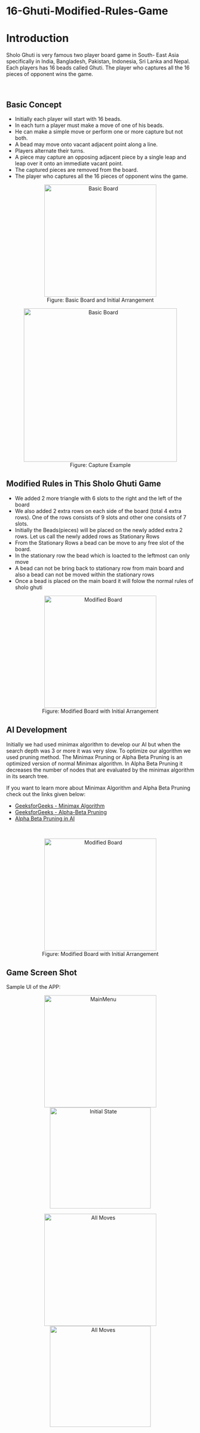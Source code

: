 # 16-Ghuti-Modified-Rules-Game
<h1>Introduction</h1>
<p>Sholo Ghuti is very famous two player board game in South- East Asia specifically in India, Bangladesh, Pakistan, Indonesia, Sri Lanka and Nepal. 
Each players has 16 beads called Ghuti. The player who captures all the 16 pieces of opponent wins the game.</p>
<br>
<h2>Basic Concept</h2>
<ul>
	<li>Initially each player will start with 16 beads.</li>
	<li>In each turn a player must make a move of one of his beads.</li>
	<li>He can make a simple move or perform one or more capture but not both.</li>
	<li>A bead may move onto vacant adjacent point along a line. </li>
	<li>Players alternate their turns.</li>
	<li>A piece may capture an opposing adjacent piece by a single leap and leap over it onto an immediate vacant point.</li>
	<li>The captured pieces are removed from the board.</li>
	<li>The player who captures all the 16 pieces of opponent wins the game. </li>
</ul>
<p align = center>
<img src = "images/Basic_Style.png" alt = "Basic Board" title = "Basic Board" width = "300">
<br>
Figure: Basic Board and Initial Arrangement
</p>
<p align = center>
<img src = "images/Capture_Example.PNG" alt = "Basic Board" title = "Basic Board" height = "410">
<br>
Figure: Capture Example
</p>


<h2>Modified Rules in This Sholo Ghuti Game</h2>
<ul>
	<li>We added 2 more triangle with 6 slots to the right and the left of the board</li>
	<li>We also added 2 extra rows on each side of the board (total 4 extra rows). One of the rows consists of 9 slots and other one consists of 7 slots.</li>
	<li>Initially the Beads(pieces) will be placed on the newly added extra 2 rows. Let us call the newly added rows as Stationary Rows</li>
	<li>From the Stationary Rows a bead can be move to any free slot of the board.</li>
	<li>In the stationary row the bead which is loacted to the leftmost can only move</li>
	<li>A bead can not be bring back to stationary row from main board and also a bead can not be moved within the stationary rows</li>
	<li>Once a bead is placed on the main board it will folow the normal rules of sholo ghuti</li>
</ul>
<p align = center>
<img src = "images/Game play/initial Stage.PNG" alt = "Modified Board" title = "Modfied Board" width = "300">
<br>
Figure: Modified Board with Initial Arrangement
</p>

<h2>AI Development</h2>
<p>Initially we had used minimax algorithm to develop our AI but when the search depth was 3 or more it was very slow. To optimize our algorithm we used pruning method. 
The Minimax Pruning or Alpha Beta Pruning is an optimized version of normal Minimax algorithm. In Alpha Beta Pruning it decreases the number of nodes that are evaluated by the minimax algorithm in its search tree. </p>
<p>If you want to learn more about Minimax Algorithm and Alpha Beta Pruning check out the links given below:</p>
<ul>
	<li><a href = "https://www.geeksforgeeks.org/minimax-algorithm-in-game-theory-set-1-introduction/">GeeksforGeeks - Minimax Algorithm</a></li>
	<li><a href = "">GeeksforGeeks - Alpha-Beta Pruning </a></li>
	<li><a href = "https://www.mygreatlearning.com/blog/alpha-beta-pruning-in-ai/">Alpha Beta Pruning in AI</a></li>
</ul>
<br>
<p align = center>
<img src = "images/Game play/initial Stage.PNG" alt = "Modified Board" title = "Modfied Board" width = "300">
<br>
Figure: Modified Board with Initial Arrangement
</p>

<h2>Game Screen Shot</h2>
Sample UI of the APP:<br>
<p align = center >
<img src = "images/Game play/MainMenu.PNG" alt = "MainMenu" title = "MainMenu" width = "300" >
<img src = "images/Game play/initial Stage.PNG" alt = "Initial State" title = "Initial State" width = "270" >
</p>
<p align = center >
<img src = "images/Game play/WinningScreen.PNG" alt = "All Moves" title = "All Moves" width = "300" >
<img src = "images/Game play/all_moves.PNG" alt = "All Moves" title = "All Moves" width = "270" >
</p>